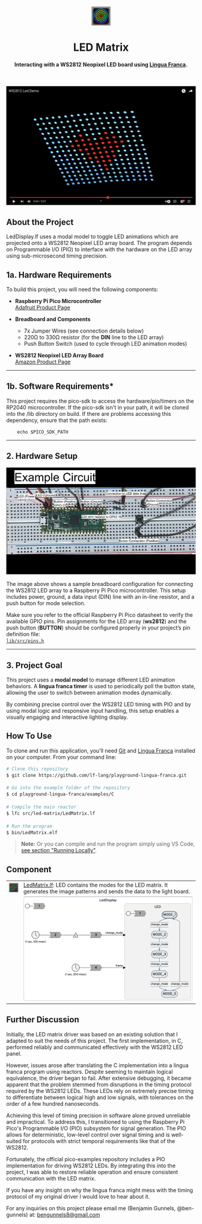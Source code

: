 <h1 align="center">
  <br>
  <img src="assets/LedLogo.png" alt="Markdownify" width="50">
  <br>
  <br>
  LED Matrix
  <br>
</h1>

<h4 align="center">Interacting with a WS2812 Neopixel LED board using <a href="https://www.lf-lang.org/" target="_blank">Lingua Franca</a>.</h4>

<br>

[![LED Demo](assets/Demo.png)](https://www.youtube.com/watch?v=ed-fL5peNKo)


## About the Project

LedDisplay.lf uses a modal model to toggle LED animations which are projected onto a WS2812 Neopixel LED array board. The program depends on Programmable I/O (PIO) to interface with the hardware on the LED array using sub-microsecond timing precision. 

## 1a. **Hardware Requirements**

To build this project, you will need the following components:

- **Raspberry Pi Pico Microcontroller**  
  [Adafruit Product Page](https://www.adafruit.com/pico?src=raspberrypi)

- **Breadboard and Components**
  - 7x Jumper Wires (see connection details below)
  - 220Ω to 330Ω resistor (for the **DIN** line to the LED array)
  - Push Button Switch (used to cycle through LED animation modes)

- **WS2812 Neopixel LED Array Board**  
  [Amazon Product Page](https://www.amazon.com/dp/B07PB2P81N/ref=twister_B07P5TNCHP?_encoding=UTF8&th=1)

---

## 1b. **Software Requirements***

This project requires the pico-sdk to access the hardware/pio/timers on the RP2040 microcontroller. If the pico-sdk isn't in your path, it will be cloned into the /lib directory on build. If there are problems accessing this dependency, ensure that the path exists:

```base
    echo $PICO_SDK_PATH
```

--- 


## 2. **Hardware Setup**

![Breadboard Circuit](assets/Breadboard.jpg)

The image above shows a sample breadboard configuration for connecting the WS2812 LED array to a Raspberry Pi Pico microcontroller. This setup includes power, ground, a data input (DIN) line with an in-line resistor, and a push button for mode selection.

Make sure you refer to the official Raspberry Pi Pico datasheet to verify the available GPIO pins. Pin assignments for the LED array (**ws2812**) and the push button (**BUTTON**) should be configured properly in your project’s pin definition file:  
[`lib/src/pins.h`](lib/src/pins.h)

---

## 3. **Project Goal**

This project uses a **modal model** to manage different LED animation behaviors. A **lingua franca timer** is used to periodically poll the button state, allowing the user to switch between animation modes dynamically.

By combining precise control over the WS2812 LED timing with PIO and by using modal logic and responsive input handling, this setup enables a visually engaging and interactive lighting display.


## How To Use

To clone and run this application, you'll need [Git](https://git-scm.com) and [Lingua Franca](https://www.lf-lang.org/docs/installation) installed on your computer. From your command line:

```bash
# Clone this repository
$ git clone https://github.com/lf-lang/playground-lingua-franca.git

# Go into the example folder of the repository
$ cd playground-lingua-franca/examples/C

# Compile the main reactor
$ lfc src/led-matrix/LedMatrix.lf

# Run the program
$ bin/LedMatrix.elf
```

> **Note:**
> Or you can compile and run the program simply using VS Code, [see section "Running Locally"](https://github.com/lf-lang/playground-lingua-franca).


## Component

<table>
<tr>
<td> <img src="assets/LedMatrix.png" alt="LedMatrix" width="50">
<td> <a href="LedMatrix.lf">LedMatrix.lf</a>: LED contains the modes for the LED matrix. It generates the image patterns and sends the data to the light board.</td>
</tr>
<tr>
<td></td>
<td><img src="assets/LfDiagram.png" alt="Lf Diagram" width="500"></td>
</tr>
</table>

## Further Discussion
Initially, the LED matrix driver was based on an existing solution that I adapted to suit the needs of this project. The first implementation, in C, performed reliably and communicated effectively with the WS2812 LED panel.

However, issues arose after translating the C implementation into a lingua franca program using reactors. Despite seeming to maintain logical equivalence, the driver began to fail. After extensive debugging, it became apparent that the problem stemmed from disruptions in the timing protocol required by the WS2812 LEDs. These LEDs rely on extremely precise timing to differentiate between logical high and low signals, with tolerances on the order of a few hundred nanoseconds.

Achieving this level of timing precision in software alone proved unreliable and impractical. To address this, I transitioned to using the Raspberry Pi Pico's Programmable I/O (PIO) subsystem for signal generation. The PIO allows for deterministic, low-level control over signal timing and is well-suited for protocols with strict temporal requirements like that of the WS2812.

Fortunately, the official pico-examples repository includes a PIO implementation for driving WS2812 LEDs. By integrating this into the project, I was able to restore reliable operation and ensure consistent communication with the LED matrix.

If you have any insight on why the lingua franca might mess with the timing protocol of my original driver I would love to hear about it. 

For any inquiries on this project please email me (Benjamin Gunnels, @ben-gunnels) at: bengunnels8@gmail.com
